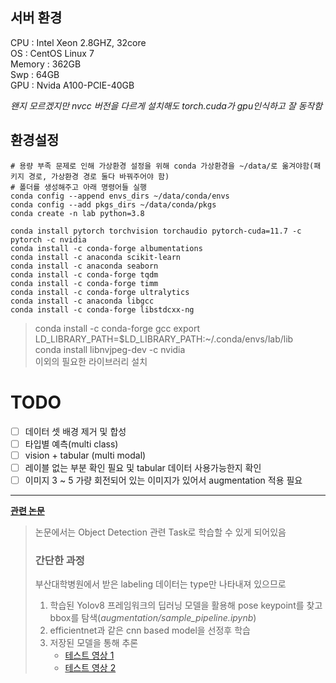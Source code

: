 ## 서버 환경
CPU : Intel Xeon 2.8GHZ, 32core</br>
OS : CentOS Linux 7</br>
Memory : 362GB</br>
Swp : 64GB</br>
GPU : Nvida A100-PCIE-40GB

_왠지 모르겠지만 nvcc 버전을 다르게 설치해도 torch.cuda가 gpu인식하고 잘 동작함_

## 환경설정
```
# 용량 부족 문제로 인해 가상환경 설정을 위해 conda 가상환경을 ~/data/로 옮겨야함(패키지 경로, 가상환경 경로 둘다 바꿔주어야 함)
# 폴더를 생성해주고 아래 명령어들 실행
conda config --append envs_dirs ~/data/conda/envs
conda config --add pkgs_dirs ~/data/conda/pkgs
conda create -n lab python=3.8

conda install pytorch torchvision torchaudio pytorch-cuda=11.7 -c pytorch -c nvidia
conda install -c conda-forge albumentations
conda install -c anaconda scikit-learn
conda install -c anaconda seaborn
conda install -c conda-forge tqdm
conda install -c conda-forge timm
conda install -c conda-forge ultralytics
conda install -c anaconda libgcc
conda install -c conda-forge libstdcxx-ng
```

> conda install -c conda-forge gcc
> export LD_LIBRARY_PATH=$LD_LIBRARY_PATH:~/.conda/envs/lab/lib</br>
> conda install libnvjpeg-dev -c nvidia</br>
> 이외의 필요한 라이브러리 설치

# TODO
- [ ] 데이터 셋 배경 제거 및 합성
- [ ] 타입별 예측(multi class)
- [ ] vision + tabular (multi modal)
- [ ] 레이블 없는 부분 확인 필요 및 tabular 데이터 사용가능한지 확인
- [ ] 이미지 3 ~ 5 가량 회전되어 있는 이미지가 있어서 augmentation 적용 필요

---

**[관련 논문](https://www.nature.com/articles/s42003-019-0635)**
> 논문에서는 Object Detection 관련 Task로 학습할 수 있게 되어있음
> ### 간단한 과정
> 부산대학병원에서 받은 labeling 데이터는 type만 나타내져 있으므로
> 
> 1. 학습된 Yolov8 프레임워크의 딥러닝 모델을 활용해 pose keypoint를 찾고 bbox를 탐색(_augmentation/sample_pipeline.ipynb_)
> 2. efficientnet과 같은 cnn based model을 선정후 학습
> 3. 저장된 모델을 통해 추론
>    - [테스트 영상 1](https://drive.google.com/file/d/1WDoIKtjJyNNEP80vvJB8RZYELtwyms_q/view?usp=sharing)
>    - [테스트 영상 2](https://drive.google.com/file/d/1-uthREs-MrpOqvWeWYueTpI6j1rHnPxW/view?usp=sharing)
